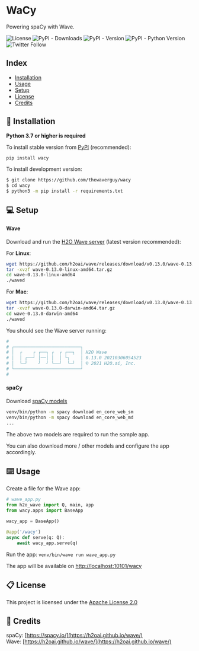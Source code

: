 # WaCy
Powering spaCy with Wave.
<p>
  <img alt="License" src="https://img.shields.io/github/license/vopani/pychesscom?color=blue">
  <img alt="PyPI - Downloads" src="https://img.shields.io/pypi/dm/wacy?color=orange">
  <img alt="PyPI - Version" src="https://img.shields.io/pypi/v/wacy?label=pypi&color=green">
  <img alt="PyPI - Python Version" src="https://img.shields.io/pypi/pyversions/wacy?color=yellow">
  <img alt="Twitter Follow" src="https://img.shields.io/twitter/follow/thewaverguy">
</p>

## Index

* [Installation](#Installation)
* [Usage](#Usage)
* [Setup](#Setup)
* [License](#License)
* [Credits](#Credits)

## 🚀 Installation

**Python 3.7 or higher is required**

To install stable version from [PyPI](https://pypi.org/project/wacy/) (recommended):

```bash
pip install wacy
```

To install development version:

```bash
$ git clone https://github.com/thewaverguy/wacy
$ cd wacy
$ python3 -m pip install -r requirements.txt
```

## 💻 Setup

#### Wave

Download and run the [H2O Wave server](https://github.com/h2oai/wave/releases) (latest version recommended):

For **Linux**:

```bash
wget https://github.com/h2oai/wave/releases/download/v0.13.0/wave-0.13.0-linux-amd64.tar.gz
tar -xvzf wave-0.13.0-linux-amd64.tar.gz
cd wave-0.13.0-linux-amd64
./waved
```

For **Mac**:

```bash
wget https://github.com/h2oai/wave/releases/download/v0.13.0/wave-0.13.0-darwin-amd64.tar.gz
tar -xvzf wave-0.13.0-darwin-amd64.tar.gz
cd wave-0.13.0-darwin-amd64
./waved
```

You should see the Wave server running:

```bash
#
# ┌─────────────────────────┐
# │  ┌    ┌ ┌──┐ ┌  ┌ ┌──┐  │ H2O Wave
# │  │ ┌──┘ │──│ │  │ └┐    │ 0.13.0 20210306054523
# │  └─┘    ┘  ┘ └──┘  └─┘  │ © 2021 H2O.ai, Inc.
# └─────────────────────────┘
#
```

#### spaCy

Download [spaCy models](https://spacy.io/usage/models)

```bash
venv/bin/python -m spacy download en_core_web_sm
venv/bin/python -m spacy download en_core_web_md
...
```

The above two models are required to run the sample app.

You can also download more / other models and configure the app accordingly.

## ⌨️ Usage
Create a file for the Wave app:

```python
# wave_app.py
from h2o_wave import Q, main, app
from wacy.apps import BaseApp

wacy_app = BaseApp()

@app('/wacy')
async def serve(q: Q):
    await wacy_app.serve(q)
```

Run the app: `venv/bin/wave run wave_app.py`

The app will be available on [http://localhost:10101/wacy](http://localhost:10101/wacy)

## 📋 License

This project is licensed under the [Apache License 2.0](LICENSE)

## 🙏 Credits

spaCy: [https://spacy.io/](https://h2oai.github.io/wave/)   
Wave: [https://h2oai.github.io/wave/](https://h2oai.github.io/wave/)
